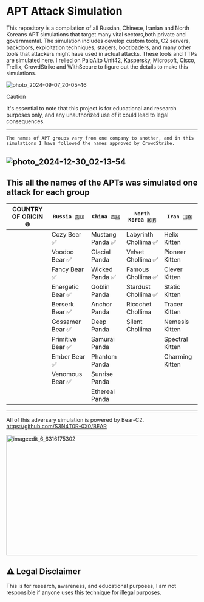 # APT Attack Simulation 
This repository is a compilation of all Russian, Chinese, Iranian and North Koreans APT simulations that target many vital sectors,both private and governmental. The simulation includes develop custom tools, C2 servers, backdoors, exploitation techniques, stagers, bootloaders, and many other tools that attackers might have used in actual attacks. These tools and TTPs  are simulated here. I relied on PaloAlto Unit42, Kaspersky, Microsoft, Cisco, Trellix, CrowdStrike and WithSecure to figure out the details to make this simulations.

![photo_2024-09-07_20-05-46](https://github.com/user-attachments/assets/361596c1-5fdc-4f58-b91f-80507feccfd3)


> [!CAUTION]
> It's essential to note that this project is for educational and research purposes only, and any unauthorized use of it could lead to legal consequences.

---

`The names of APT groups vary from one company to another, and in this simulations I have followed the names approved by CrowdStrike.`

![photo_2024-12-30_02-13-54](https://github.com/user-attachments/assets/a3305839-89c9-4b26-ac74-047166cf4479)
---
This all the names of the APTs was simulated one attack for each group                           
 ----------------------------------------------------------------------------------------------------------------------------
| **COUNTRY OF ORIGIN 🌐**|      `Russia 🇷🇺`      |        `China 🇨🇳`        |    `North Korea 🇰🇵`    |       `Iran 🇮🇷`       |
|------------------------|-----------------------|--------------------------|------------------------|-----------------------|
|                        | Cozy Bear ✅          | Mustang Panda ✅          | Labyrinth Chollima ✅  | Helix Kitten          |
|                        | Voodoo Bear ✅        | Glacial Panda              | Velvet Chollima ✅    |  Pioneer Kitten       |
|                        | Fancy Bear ✅         | Wicked Panda ✅            |  Famous Chollima ✅   | Clever Kitten         |
|                        | Energetic Bear ✅     | Goblin Panda               | Stardust Chollima ✅ | Static Kitten          |
|                        | Berserk Bear ✅       | Anchor Panda               | Ricochet Chollima    | Tracer Kitten          |
|                        | Gossamer Bear ✅      | Deep Panda                 | Silent Chollima      | Nemesis Kitten         |
|                        | Primitive Bear ✅     | Samurai Panda              |                      | Spectral Kitten        |
|                        | Ember Bear ✅         | Phantom Panda              |                      | Charming Kitten        |
|                        | Venomous Bear ✅      | Sunrise Panda              |                      |                        |
|                        |                       | Ethereal Panda             |                      |                        |
 ----------------------------------------------------------------------------------------------------------------------------


All of this adversary simulation is powered by Bear-C2.
https://github.com/S3N4T0R-0X0/BEAR

<img width="630" height="318" alt="imageedit_6_6316175302" src="https://github.com/user-attachments/assets/b160db34-0355-4554-8990-e540c1afba5e" />


## ⚠️ Legal Disclaimer
This is for research, awareness, and educational purposes, I am not responsible if anyone uses this technique for illegal purposes.

